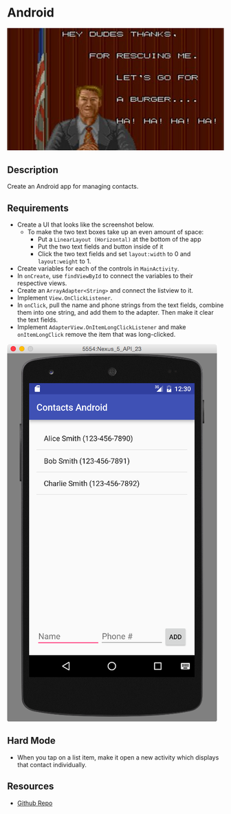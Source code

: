 # Android

![screenshot](screenshot.jpg)

## Description

Create an Android app for managing contacts.

## Requirements

* Create a UI that looks like the screenshot below.
  * To make the two text boxes take up an even amount of space:
    * Put a `LinearLayout (Horizontal)` at the bottom of the app
    * Put the two text fields and button inside of it
    * Click the two text fields and set `layout:width` to 0 and `layout:weight` to 1.
* Create variables for each of the controls in `MainActivity`.
* In `onCreate`, use `findViewById` to connect the variables to their respective views.
* Create an `ArrayAdapter<String>` and connect the listview to it.
* Implement `View.OnClickListener`.
* In `onClick`, pull the name and phone strings from the text fields, combine them into one string, and add them to the adapter. Then make it clear the text fields.
* Implement `AdapterView.OnItemLongClickListener` and make `onItemLongClick` remove the item that was long-clicked.

![screenshot](screenshot.png)

## Hard Mode
* When you tap on a list item, make it open a new activity which displays that contact individually.

## Resources
* [Github Repo](https://github.com/tiy-lv-java-2016-06/android-contacts)
